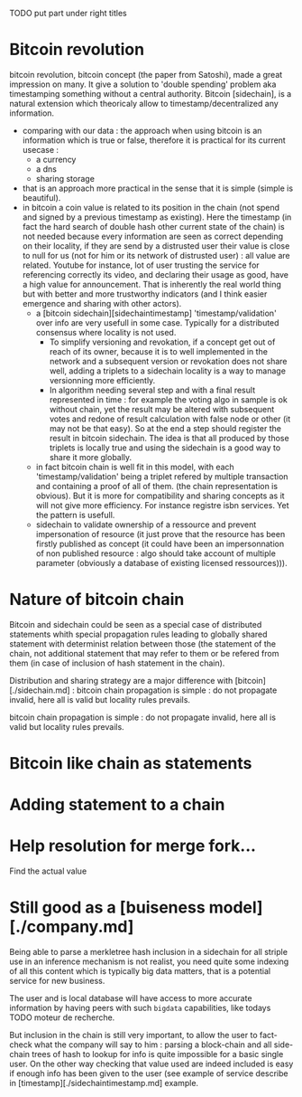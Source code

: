 TODO put part under right titles

# Bitcoin revolution

bitcoin revolution, bitcoin concept (the paper from Satoshi), made a great impression on many. It give a solution to 'double spending' problem aka timestamping something without a central authority. Bitcoin [sidechain], is a natural extension which theoricaly allow to timestamp/decentralized any information.
  - comparing with our data : the approach when using bitcoin is an information which is true or false, therefore it is practical for its current usecase :
    - a currency
    - a dns
    - sharing storage
  - that is an approach more practical in the sense that it is simple (simple is beautiful).
  - in bitcoin a coin value is related to its position in the chain (not spend and signed by a previous timestamp as existing). Here the timestamp (in fact the hard search of double hash other current state of the chain) is not needed because every information are seen as correct depending on their locality, if they are send by a distrusted user their value is close to null for us (not for him or its network of distrusted user) : all value are related. Youtube for instance, lot of user trusting the service for referencing correctly its video, and declaring their usage as good, have a high value for announcement. That is inherently the real world thing but with better and more trustworthy indicators (and I think easier emergence and sharing with other actors).
    - a [bitcoin sidechain][sidechaintimestamp] 'timestamp/validation' over info are very usefull in some case. Typically for a distributed consensus where locality is not used.
      - To simplify versioning and revokation, if a concept get out of reach of its owner, because it is to well implemented in the network and a subsequent version or revokation does not share well, adding a triplets to a sidechain locality is a way to manage versionning more efficiently.
      - In algorithm needing several step and with a final result represented in time : for example the voting algo in sample is ok without chain, yet the result may be altered with subsequent votes and redone of result calculation with false node or other (it may not be that easy). So at the end a step should register the result in bitcoin sidechain. The idea is that all produced by those triplets is locally true and using the sidechain is a good way to share it more globally.
    - in fact bitcoin chain is well fit in this model, with each 'timestamp/validation' being a triplet refered by multiple transaction and containing a proof of all of them. (the chain representation is obvious). But it is more for compatibility and sharing concepts as it will not give more efficiency. For instance registre isbn services. Yet the pattern is usefull.
    - sidechain to validate ownership of a ressource and prevent impersonation of resource (it just prove that the resource has been firstly published as concept (it could have been an impersonnation of non published resource : algo should take account of multiple parameter (obviously a database of existing licensed ressources))).




# Nature of bitcoin chain

Bitcoin and sidechain could be seen as a special case of distributed statements whith special propagation rules leading to globally shared statement with determinist relation between those (the statement of the chain, not additional statement that may refer to them or be refered from them (in case of inclusion of hash statement in the chain).

Distribution and sharing strategy are a major difference with [bitcoin][./sidechain.md] : bitcoin chain propagation is simple : do not propagate invalid, here all is valid but locality rules prevails. 

bitcoin chain propagation is simple : do not propagate invalid, here all is valid but locality rules prevails.

# Bitcoin like chain as statements

# Adding statement to a chain


# Help resolution for merge fork...

Find the actual value

# Still good as a [buiseness model][./company.md]

Being able to parse a merkletree hash inclusion in a sidechain for all striple use in an inference mechanism is not realist, you need quite some indexing of all this content which is typically big data matters, that is a potential service for new business.

The user and is local database will have access to more accurate information by having peers with such `bigdata` capabilities, like todays TODO moteur de recherche.

But inclusion in the chain is still very important, to allow the user to fact-check what the company will say to him : parsing a block-chain and all side-chain trees of hash to lookup for info is quite impossible for a basic single user. On the other way checking that value used are indeed included is easy if enough info has been given to the user (see example of service describe in [timestamp][./sidechaintimestamp.md] example.

